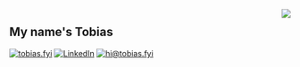 <img align='right' src="https://github-readme-stats.vercel.app/api?username=tobias-fyi&show_icons=true">


## My name's Tobias

[![tobias.fyi](https://img.shields.io/static/v1?label=lucafluri.ch&message=%20&color=yellow&logo=&style=flat-square&logoColor=white)](https://tobias.fyi/)
[![LinkedIn](https://img.shields.io/static/v1?label=Instagram&message=%20&color=orange&logo=Instagram&style=flat-square&logoColor=white)](https://www.linkedin.com/in/tobias-reaper/)
[![hi@tobias.fyi](https://img.shields.io/static/v1?label=me@lucafluri.ch&message=%20&color=red&logo=gmail&style=flat-square&logoColor=white)](mailto:hi@tobias.fyi)
  

